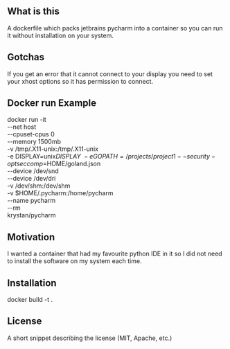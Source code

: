 ## What is this

A dockerfile which packs jetbrains pycharm into a container
so you can run it without installation on your system.

## Gotchas

If you get an error that it cannot connect to your display you need to set your xhost options so it has permission to connect.

## Docker run Example

docker run -it \
	--net host \
	--cpuset-cpus 0 \
	--memory 1500mb \
	-v /tmp/.X11-unix:/tmp/.X11-unix \
	-e DISPLAY=unix$DISPLAY \
	-e GOPATH=/projects/project1
	--security-opt seccomp=$HOME/goland.json \
	--device /dev/snd \
	--device /dev/dri \
	-v /dev/shm:/dev/shm \
	-v $HOME/.pycharm:/home/pycharm \
	--name pycharm \
	--rm \
	krystan/pycharm

## Motivation

I wanted a container that had my favourite python IDE in it so I did not need to install the software on my system each time.

## Installation

docker build -t <yourtag> .

## License

A short snippet describing the license (MIT, Apache, etc.)
